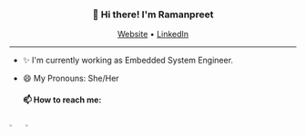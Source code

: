 
<h3 align="center">👋 Hi there! I'm Ramanpreet</h3>
<p align="center">
  <a href="https://1998ramanpreet.github.io/">Website</a> •
  <a href="http://www.linkedin.com/in/ramanpreet-kaur-a90b30189">LinkedIn</a>
</p>

---
- ✨ I'm currently working as Embedded System Engineer.
- 😄 My Pronouns: She/Her   

  #### 📫 How to reach me:
  
#### [<img src="https://img.icons8.com/color/48/000000/linkedin.png" width="3.5%"/>](http://www.linkedin.com/in/ramanpreet-kaur-a90b30189)  &nbsp; <a href="mailto:1998ramanpreet@gmail.com"> <img src="https://img.icons8.com/fluent/48/000000/gmail.png" width="3.5%"/>
  

<!--
**lauragift21/lauragift21** is a ✨ _special_ ✨ repository because its `README.md` (this file) appears on your GitHub profile.

Here are some ideas to get you started:

- 🔭 I’m currently working on ...
- 🌱 I’m currently learning ...
- 👯 I’m looking to collaborate on ...
- 🤔 I’m looking for help with ...
- 💬 Ask me about ...
- 📫 How to reach me: ...
- 😄 Pronouns: ...
- ⚡ Fun fact: ...
-->
